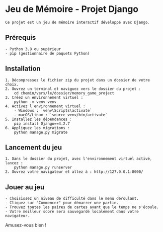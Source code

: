 # Jeu de Mémoire - Projet Django
	Ce projet est un jeu de mémoire interactif développé avec Django.
## Prérequis
	- Python 3.8 ou supérieur
	- pip (gestionnaire de paquets Python)
## Installation
	1. Décompressez le fichier zip du projet dans un dossier de votre choix.
	2. Ouvrez un terminal et naviguez vers le dossier du projet :
		cd chemin/vers/le/dossier/memory_game_project
	3. Créez un environnement virtuel :
		python -m venv venv
	4. Activez l'environnement virtuel :
		- Windows : `venv\Scripts\activate`
		- macOS/Linux : `source venv/bin/activate`
	5. Installez les dépendances :
		pip install Django==4.2.7
	6. Appliquez les migrations :
		python manage.py migrate
## Lancement du jeu
	1. Dans le dossier du projet, avec l'environnement virtuel activé, lancez :
		python manage.py runserver
	2. Ouvrez votre navigateur et allez à : http://127.0.0.1:8000/
## Jouer au jeu
	- Choisissez un niveau de difficulté dans le menu déroulant.
	- Cliquez sur "Commencer" pour démarrer une partie.
	- Trouvez toutes les paires de cartes avant que le temps ne s'écoule.
	- Votre meilleur score sera sauvegardé localement dans votre navigateur.

Amusez-vous bien !
